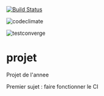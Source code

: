 [![Build Status](https://travis-ci.org/MaoYiwen/projet.svg?branch=master)](https://travis-ci.org/MaoYiwen/projet)

![codeclimate](https://codeclimate.com/github/MaoYiwen/projet/badges/gpa.svg)

![testconverge](https://codeclimate.com/github/MaoYiwen/projet/badges/coverage.svg)
# projet
Projet de l'annee

Premier sujet : faire fonctionner le CI



